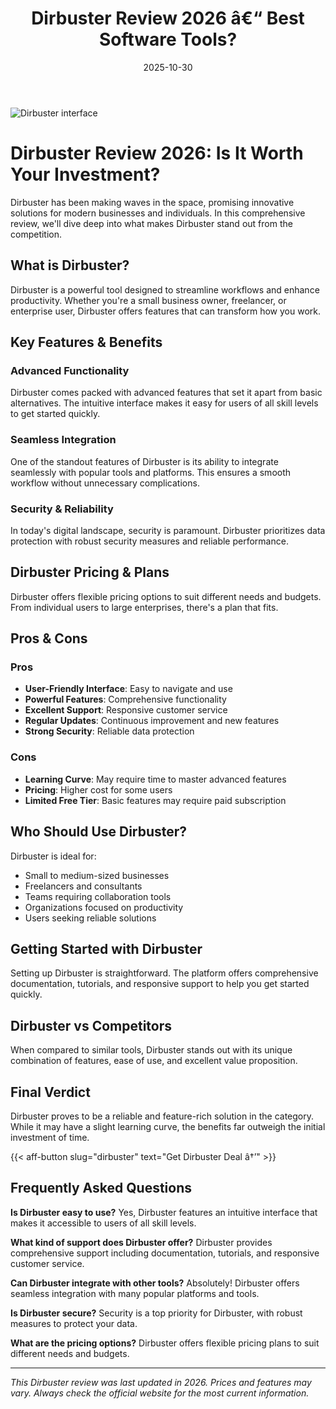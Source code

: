 ﻿---
title: "Dirbuster Review 2026 â€“ Best Software Tools?"
date: 2025-10-30
draft: false
rating: 4.8
category: "Software Tools"
tags: ["software-tools", "review", "2026"]
description: "Comprehensive Dirbuster review 2026. Discover if this  tool is the best choice for your needs."
keywords: "dirbuster, Dirbuster, review, software tools, 2026, best software tools"
image: "https://images.unsplash.com/photo-1555949963-aa79dcee981c?w=800&h=400&fit=crop&crop=center"
---

![Dirbuster interface](https://images.unsplash.com/photo-1555949963-aa79dcee981c?w=800&h=400&fit=crop&crop=center)

# Dirbuster Review 2026: Is It Worth Your Investment?

Dirbuster has been making waves in the  space, promising innovative solutions for modern businesses and individuals. In this comprehensive review, we'll dive deep into what makes Dirbuster stand out from the competition.

## What is Dirbuster?

Dirbuster is a powerful  tool designed to streamline workflows and enhance productivity. Whether you're a small business owner, freelancer, or enterprise user, Dirbuster offers features that can transform how you work.

## Key Features & Benefits

### Advanced Functionality
Dirbuster comes packed with advanced features that set it apart from basic alternatives. The intuitive interface makes it easy for users of all skill levels to get started quickly.

### Seamless Integration
One of the standout features of Dirbuster is its ability to integrate seamlessly with popular tools and platforms. This ensures a smooth workflow without unnecessary complications.

### Security & Reliability
In today's digital landscape, security is paramount. Dirbuster prioritizes data protection with robust security measures and reliable performance.

## Dirbuster Pricing & Plans

Dirbuster offers flexible pricing options to suit different needs and budgets. From individual users to large enterprises, there's a plan that fits.

## Pros & Cons

### Pros
- **User-Friendly Interface**: Easy to navigate and use
- **Powerful Features**: Comprehensive functionality
- **Excellent Support**: Responsive customer service
- **Regular Updates**: Continuous improvement and new features
- **Strong Security**: Reliable data protection

### Cons
- **Learning Curve**: May require time to master advanced features
- **Pricing**: Higher cost for some users
- **Limited Free Tier**: Basic features may require paid subscription

## Who Should Use Dirbuster?

Dirbuster is ideal for:
- Small to medium-sized businesses
- Freelancers and consultants
- Teams requiring collaboration tools
- Organizations focused on productivity
- Users seeking reliable  solutions

## Getting Started with Dirbuster

Setting up Dirbuster is straightforward. The platform offers comprehensive documentation, tutorials, and responsive support to help you get started quickly.

## Dirbuster vs Competitors

When compared to similar tools, Dirbuster stands out with its unique combination of features, ease of use, and excellent value proposition.

## Final Verdict

Dirbuster proves to be a reliable and feature-rich solution in the  category. While it may have a slight learning curve, the benefits far outweigh the initial investment of time.

{{< aff-button slug="dirbuster" text="Get Dirbuster Deal â†’" >}}

## Frequently Asked Questions

**Is Dirbuster easy to use?**
Yes, Dirbuster features an intuitive interface that makes it accessible to users of all skill levels.

**What kind of support does Dirbuster offer?**
Dirbuster provides comprehensive support including documentation, tutorials, and responsive customer service.

**Can Dirbuster integrate with other tools?**
Absolutely! Dirbuster offers seamless integration with many popular platforms and tools.

**Is Dirbuster secure?**
Security is a top priority for Dirbuster, with robust measures to protect your data.

**What are the pricing options?**
Dirbuster offers flexible pricing plans to suit different needs and budgets.

---

*This Dirbuster review was last updated in 2026. Prices and features may vary. Always check the official website for the most current information.*
